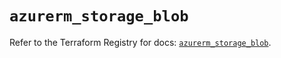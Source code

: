 # `azurerm_storage_blob`

Refer to the Terraform Registry for docs: [`azurerm_storage_blob`](https://registry.terraform.io/providers/hashicorp/azurerm/4.40.0/docs/resources/storage_blob).
